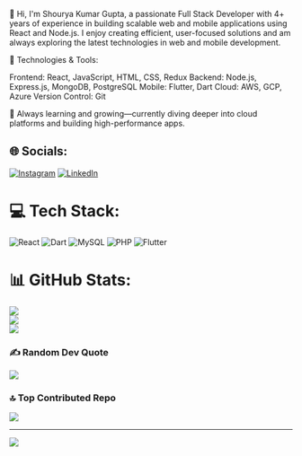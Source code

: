👋 Hi, I'm Shourya Kumar Gupta, a passionate Full Stack Developer with 4+ years of experience in building scalable web and mobile applications using React and Node.js. I enjoy creating efficient, user-focused solutions and am always exploring the latest technologies in web and mobile development.

🔧 Technologies & Tools:

Frontend: React, JavaScript, HTML, CSS, Redux
Backend: Node.js, Express.js, MongoDB, PostgreSQL
Mobile: Flutter, Dart
Cloud: AWS, GCP, Azure
Version Control: Git

🌱 Always learning and growing—currently diving deeper into cloud platforms and building high-performance apps.


## 🌐 Socials:
[![Instagram](https://img.shields.io/badge/Instagram-%23E4405F.svg?logo=Instagram&logoColor=white)](https://instagram.com/Shourya5297) [![LinkedIn](https://img.shields.io/badge/LinkedIn-%230077B5.svg?logo=linkedin&logoColor=white)](https://linkedin.com/in/Shourya-kumar-gupta-802953201) 

# 💻 Tech Stack:
![React](https://img.shields.io/badge/react-%2320232a.svg?style=for-the-badge&logo=react&logoColor=%2361DAFB) ![Dart](https://img.shields.io/badge/dart-%230175C2.svg?style=for-the-badge&logo=dart&logoColor=white) ![MySQL](https://img.shields.io/badge/mysql-%2300f.svg?style=for-the-badge&logo=mysql&logoColor=white) ![PHP](https://img.shields.io/badge/php-%23777BB4.svg?style=for-the-badge&logo=php&logoColor=white) ![Flutter](https://img.shields.io/badge/Flutter-%2302569B.svg?style=for-the-badge&logo=Flutter&logoColor=white)
# 📊 GitHub Stats:
![](https://github-readme-stats.vercel.app/api?username=Shourya5297&theme=dark&hide_border=false&include_all_commits=false&count_private=false)<br/>
![](https://github-readme-streak-stats.herokuapp.com/?user=Shourya5297&theme=dark&hide_border=false)<br/>
![](https://github-readme-stats.vercel.app/api/top-langs/?username=Shourya5297&theme=dark&hide_border=false&include_all_commits=false&count_private=false&layout=compact)

### ✍️ Random Dev Quote
![](https://quotes-github-readme.vercel.app/api?type=horizontal&theme=dark)

### 🔝 Top Contributed Repo
![](https://github-contributor-stats.vercel.app/api?username=Shourya5297&limit=5&theme=dark&combine_all_yearly_contributions=true)

---
[![](https://visitcount.itsvg.in/api?id=Shourya5297&icon=2&color=0)](https://visitcount.itsvg.in)

<!-- Proudly created with GPRM ( https://gprm.itsvg.in ) -->
